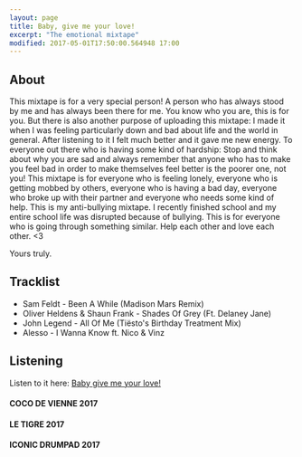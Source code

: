 ```yaml
---
layout: page
title: Baby, give me your love!
excerpt: "The emotional mixtape"
modified: 2017-05-01T17:50:00.564948 17:00
---
```


## About
This mixtape is for a very special person! A person who has always stood by me and has always been there for me. You know who you are, this is for you. But there is also another purpose of uploading this mixtape: I made it when I was feeling particularly down and bad about life and the world in general. After listening to it I felt much better and it gave me new energy. To everyone out there who is having some kind of hardship: Stop and think about why you are sad and always remember that anyone who has to make you feel bad in order to make themselves feel better is the poorer one, not you! This mixtape is for everyone who is feeling lonely, everyone who is getting mobbed by others, everyone who is having a bad day, everyone who broke up with their partner and everyone who needs some kind of help. This is my anti-bullying mixtape. I recently finished school and my entire school life was disrupted because of bullying. This is for everyone who is going through something similar. Help each other and love each other. <3

Yours truly.


## Tracklist
- Sam Feldt - Been A While (Madison Mars Remix)
- Oliver Heldens & Shaun Frank - Shades Of Grey (Ft. Delaney Jane)
- John Legend - All Of Me (Tiësto's Birthday Treatment Mix)
- Alesso - I Wanna Know ft. Nico & Vinz

## Listening
Listen to it here: [Baby give me your love!](https://soundcloud.com/user-452291878/baby-give-me-your-love-special-edition-mixtape)

#### COCO DE VIENNE 2017
#### LE TIGRE 2017
#### ICONIC DRUMPAD 2017
